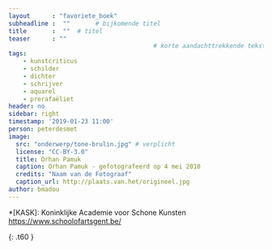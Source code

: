 ```yaml
---
layout      : "favoriete_boek"          
subheadline :  ""       # bijkomende titel
title       :  ""  # titel
teaser      : ""
                                        # korte aandachttrekkende tekst
tags:
    - kunstcriticus
    - schilder
    - dichter
    - schrijver
    - aquarel
    - prerafaëliet
header: no
sidebar: right
timestamp: '2019-01-23 11:00'
person: peterdesmet
image:
  src: "onderwerp/tone-brulin.jpg" # verplicht
  license: "CC-BY-3.0"
  title: Orhan Pamuk
  caption: Orhan Pamuk - gefotografeerd op 4 mei 2010
  credits: "Naam van de Fotograaf"
  caption_url: http://plaats.van.het/origineel.jpg
author: bmadou
---
```



*[KASK]: Koninklijke Academie voor Schone Kunsten https://www.schoolofartsgent.be/

{: .t60 }
